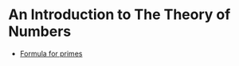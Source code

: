 
# An Introduction to The Theory of Numbers

* [Formula for primes](https://en.wikipedia.org/wiki/Formula_for_primes)
